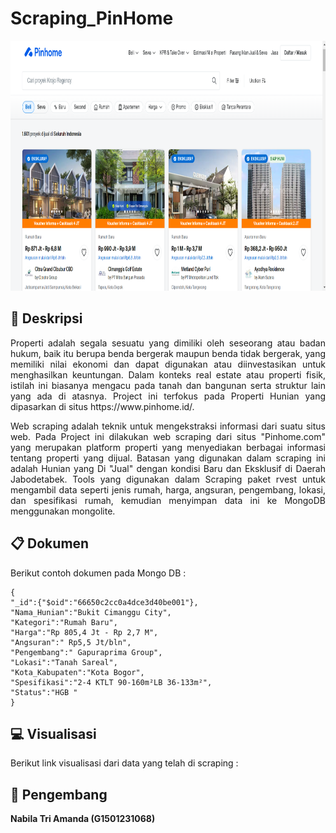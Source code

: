 # Scraping_PinHome

<p align="center" width="100%">
    <img width="750" height="400" src="https://github.com/nbltriamanda/Scraping_PinHome/blob/main/PINHOME.png">
</p>


## :blue_book: **Deskripsi**
<p align="justify">
Properti adalah segala sesuatu yang dimiliki oleh seseorang atau badan hukum, baik itu berupa benda bergerak maupun benda tidak bergerak, yang memiliki nilai ekonomi dan dapat digunakan atau diinvestasikan untuk menghasilkan keuntungan. Dalam konteks real estate atau properti fisik, istilah ini biasanya mengacu pada tanah dan bangunan serta struktur lain yang ada di atasnya. Project ini terfokus pada Properti Hunian yang dipasarkan di situs https://www.pinhome.id/.
  
</p>

<p align="justify">
Web scraping adalah teknik untuk mengekstraksi informasi dari suatu situs web. Pada Project ini dilakukan web scraping dari situs "Pinhome.com" yang merupakan platform properti yang menyediakan berbagai informasi tentang properti yang dijual. Batasan yang digunakan dalam scraping ini adalah Hunian yang Di "Jual" dengan kondisi Baru dan Eksklusif di Daerah Jabodetabek. Tools yang digunakan dalam Scraping  paket rvest untuk mengambil data seperti jenis rumah, harga, angsuran, pengembang, lokasi, dan spesifikasi rumah, kemudian menyimpan data ini ke MongoDB menggunakan mongolite.
</p>

## :clipboard: **Dokumen**

Berikut contoh dokumen pada Mongo DB :

```
{
"_id":{"$oid":"66650c2cc0a4dce3d40be001"},
"Nama_Hunian":"Bukit Cimanggu City",
"Kategori":"Rumah Baru",
"Harga":"Rp 805,4 Jt - Rp 2,7 M",
"Angsuran":" Rp5,5 Jt/bln",
"Pengembang":" Gapuraprima Group",
"Lokasi":"Tanah Sareal",
"Kota_Kabupaten":"Kota Bogor",
"Spesifikasi":"2-4 KTLT 90-160m²LB 36-133m²",
"Status":"HGB "
}
```

## :computer: **Visualisasi**

Berikut link visualisasi dari data yang telah di scraping : 

## :woman_with_headscarf: **Pengembang**
**Nabila Tri Amanda (G1501231068)**
